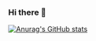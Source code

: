 ### Hi there 👋
[![Anurag's GitHub stats](https://github-readme-stats.vercel.app/api?username=ryeates)](https://github.com/anuraghazra/github-readme-stats)
<!--
**ryeates1/ryeates1** is a ✨ _special_ ✨ repository because its `README.md` (this file) appears on your GitHub profile.

Here are some ideas to get you started:

- 🔭 I’m currently working on ...
- 🌱 I’m currently learning ...
- 👯 I’m looking to collaborate on ...
- 🤔 I’m looking for help with ...
- 💬 Ask me about ...
- 📫 How to reach me: ...
- 😄 Pronouns: ...
- ⚡ Fun fact: ...
-->
